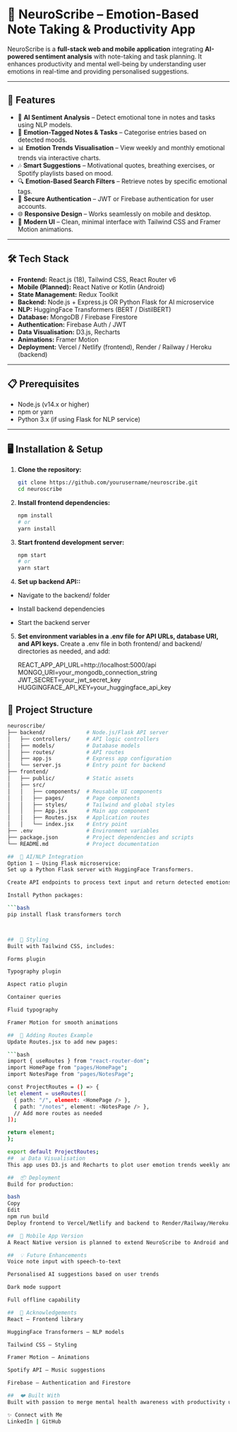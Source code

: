 # 📝 NeuroScribe – Emotion-Based Note Taking & Productivity App

NeuroScribe is a **full-stack web and mobile application** integrating **AI-powered sentiment analysis** with note-taking and task planning. It enhances productivity and mental well-being by understanding user emotions in real-time and providing personalised suggestions.

---

## 🚀 Features

- 🧠 **AI Sentiment Analysis** – Detect emotional tone in notes and tasks using NLP models.
- 📝 **Emotion-Tagged Notes & Tasks** – Categorise entries based on detected moods.
- 📊 **Emotion Trends Visualisation** – View weekly and monthly emotional trends via interactive charts.
- 🎶 **Smart Suggestions** – Motivational quotes, breathing exercises, or Spotify playlists based on mood.
- 🔍 **Emotion-Based Search Filters** – Retrieve notes by specific emotional tags.
- 🔐 **Secure Authentication** – JWT or Firebase authentication for user accounts.
- 🌐 **Responsive Design** – Works seamlessly on mobile and desktop.
- 🎨 **Modern UI** – Clean, minimal interface with Tailwind CSS and Framer Motion animations.

---

## 🛠️ Tech Stack

- **Frontend:** React.js (18), Tailwind CSS, React Router v6
- **Mobile (Planned):** React Native or Kotlin (Android)
- **State Management:** Redux Toolkit
- **Backend:** Node.js + Express.js OR Python Flask for AI microservice
- **NLP:** HuggingFace Transformers (BERT / DistilBERT)
- **Database:** MongoDB / Firebase Firestore
- **Authentication:** Firebase Auth / JWT
- **Data Visualisation:** D3.js, Recharts
- **Animations:** Framer Motion
- **Deployment:** Vercel / Netlify (frontend), Render / Railway / Heroku (backend)

---

## 📋 Prerequisites

- Node.js (v14.x or higher)
- npm or yarn
- Python 3.x (if using Flask for NLP service)

---

## 🖥️ Installation & Setup

1. **Clone the repository:**

   ```bash
   git clone https://github.com/yourusername/neuroscribe.git
   cd neuroscribe
   
2. **Install frontend dependencies:**
   
   ```bash
   npm install
   # or
   yarn install
3. **Start frontend development server:**
   
    ```bash
   npm start
   # or
   yarn start

4. **Set up backend API::**

- Navigate to the backend/ folder

- Install backend dependencies

- Start the backend server

5. **Set environment variables in a .env file for API URLs, database URI, and API keys.**
   Create a .env file in both frontend/ and backend/ directories as needed, and add:

   REACT_APP_API_URL=http://localhost:5000/api
   MONGO_URI=your_mongodb_connection_string
   JWT_SECRET=your_jwt_secret_key
   HUGGINGFACE_API_KEY=your_huggingface_api_key

##  📁 Project Structure

  ```bash
neuroscribe/
├── backend/             # Node.js/Flask API server
│   ├── controllers/     # API logic controllers
│   ├── models/          # Database models
│   ├── routes/          # API routes
│   ├── app.js           # Express app configuration
│   └── server.js        # Entry point for backend
├── frontend/
│   ├── public/          # Static assets
│   ├── src/
│   │   ├── components/  # Reusable UI components
│   │   ├── pages/       # Page components
│   │   ├── styles/      # Tailwind and global styles
│   │   ├── App.jsx      # Main app component
│   │   ├── Routes.jsx   # Application routes
│   │   └── index.jsx    # Entry point
├── .env                 # Environment variables
├── package.json         # Project dependencies and scripts
└── README.md            # Project documentation

##  🧠 AI/NLP Integration
Option 1 – Using Flask microservice:
Set up a Python Flask server with HuggingFace Transformers.

Create API endpoints to process text input and return detected emotions.

Install Python packages:

 ```bash
pip install flask transformers torch



##  🎨 Styling
Built with Tailwind CSS, includes:

Forms plugin

Typography plugin

Aspect ratio plugin

Container queries

Fluid typography

Framer Motion for smooth animations

##  🔄 Adding Routes Example
Update Routes.jsx to add new pages:

 ```bash
import { useRoutes } from "react-router-dom";
import HomePage from "pages/HomePage";
import NotesPage from "pages/NotesPage";

const ProjectRoutes = () => {
  let element = useRoutes([
    { path: "/", element: <HomePage /> },
    { path: "/notes", element: <NotesPage /> },
    // Add more routes as needed
  ]);

  return element;
};

export default ProjectRoutes;
##  📊 Data Visualisation
This app uses D3.js and Recharts to plot user emotion trends weekly and monthly for better mental health awareness.

##  📦 Deployment
Build for production:

bash
Copy
Edit
npm run build
Deploy frontend to Vercel/Netlify and backend to Render/Railway/Heroku.

##  📱 Mobile App Version
A React Native version is planned to extend NeuroScribe to Android and iOS with the same backend API for seamless cross-platform usage.

##  💡 Future Enhancements
Voice note input with speech-to-text

Personalised AI suggestions based on user trends

Dark mode support

Full offline capability

##  🙏 Acknowledgements
React – Frontend library

HuggingFace Transformers – NLP models

Tailwind CSS – Styling

Framer Motion – Animations

Spotify API – Music suggestions

Firebase – Authentication and Firestore

##  ❤️ Built With
Built with passion to merge mental health awareness with productivity using modern web and AI technologies.

✨ Connect with Me
LinkedIn | GitHub




